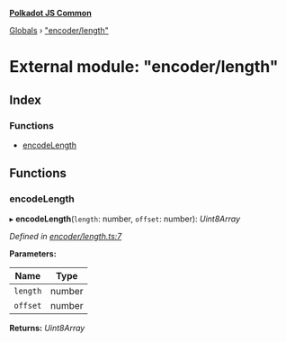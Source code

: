 **[Polkadot JS Common](../README.md)**

[Globals](../globals.md) › ["encoder/length"](_encoder_length_.md)

# External module: "encoder/length"

## Index

### Functions

* [encodeLength](_encoder_length_.md#encodelength)

## Functions

###  encodeLength

▸ **encodeLength**(`length`: number, `offset`: number): *Uint8Array*

*Defined in [encoder/length.ts:7](https://github.com/polkadot-js/common/blob/5e494b7/packages/util-rlp/src/encoder/length.ts#L7)*

**Parameters:**

Name | Type |
------ | ------ |
`length` | number |
`offset` | number |

**Returns:** *Uint8Array*